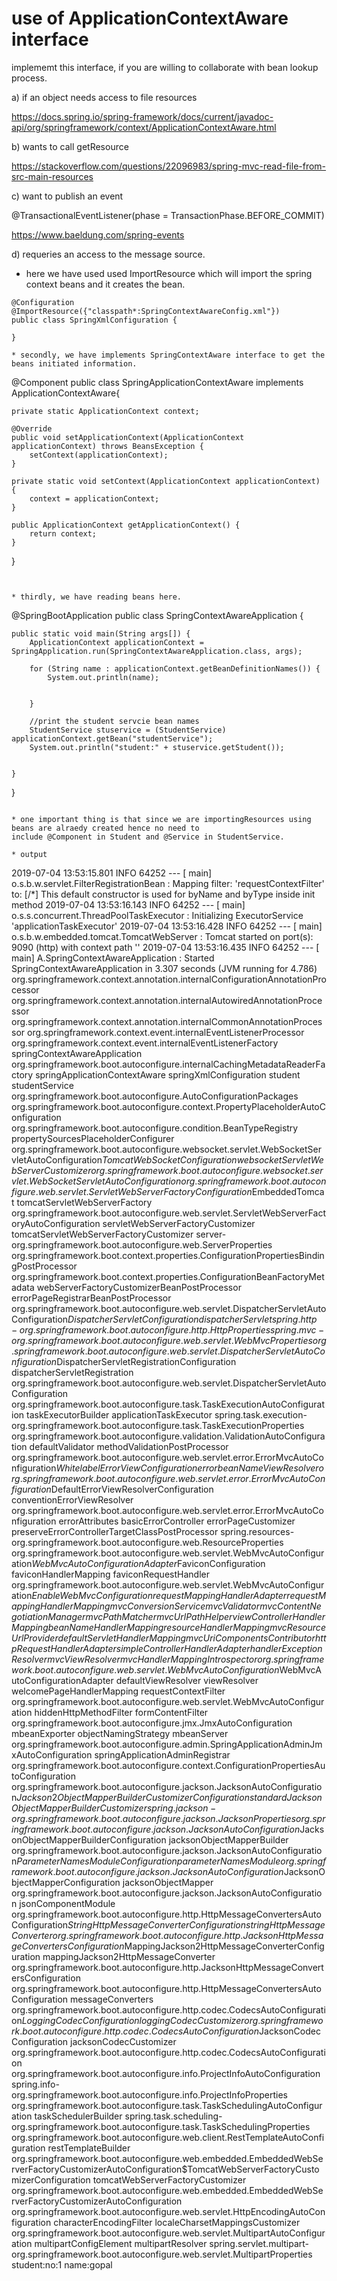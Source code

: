 # use of ApplicationContextAware interface


implememt this interface, if you are willing to collaborate with bean lookup process.



a) if an object needs access to file resources

https://docs.spring.io/spring-framework/docs/current/javadoc-api/org/springframework/context/ApplicationContextAware.html


b) wants to call getResource

https://stackoverflow.com/questions/22096983/spring-mvc-read-file-from-src-main-resources

c) want to publish an event

@TransactionalEventListener(phase = TransactionPhase.BEFORE_COMMIT)


https://www.baeldung.com/spring-events


d) requeries an access to the message source.




* here we have used used ImportResource which will import the spring context beans and it creates the bean. 

```
@Configuration
@ImportResource({"classpath*:SpringContextAwareConfig.xml"})
public class SpringXmlConfiguration {

}

* secondly, we have implements SpringContextAware interface to get the beans initiated information.

```
@Component
public class SpringApplicationContextAware  implements ApplicationContextAware{

	private static ApplicationContext context;
	
	@Override
	public void setApplicationContext(ApplicationContext applicationContext) throws BeansException {
		setContext(applicationContext);
	}

	private static void setContext(ApplicationContext applicationContext) {
		context = applicationContext;
	}
	
	public ApplicationContext getApplicationContext() {
		return context;
	}
}	
  ```
  

* thirdly, we have reading beans here.

```
@SpringBootApplication
public class SpringContextAwareApplication {
		
	public static void main(String args[]) {
		ApplicationContext applicationContext = SpringApplication.run(SpringContextAwareApplication.class, args);

		for (String name : applicationContext.getBeanDefinitionNames()) {
			System.out.println(name);
			
			
		}
		
		//print the student servcie bean names
		StudentService stuservice = (StudentService) applicationContext.getBean("studentService");
		System.out.println("student:" + stuservice.getStudent());


	}
}
```

* one important thing is that since we are importingResources using beans are alraedy created hence no need to 
include @Component in Student and @Service in StudentService.

* output

```
2019-07-04 13:53:15.801  INFO 64252 --- [           main] o.s.b.w.servlet.FilterRegistrationBean   : Mapping filter: 'requestContextFilter' to: [/*]
This default constructor is used for byName and byType
inside init method
2019-07-04 13:53:16.143  INFO 64252 --- [           main] o.s.s.concurrent.ThreadPoolTaskExecutor  : Initializing ExecutorService 'applicationTaskExecutor'
2019-07-04 13:53:16.428  INFO 64252 --- [           main] o.s.b.w.embedded.tomcat.TomcatWebServer  : Tomcat started on port(s): 9090 (http) with context path ''
2019-07-04 13:53:16.435  INFO 64252 --- [           main] A.SpringContextAwareApplication          : Started SpringContextAwareApplication in 3.307 seconds (JVM running for 4.786)
org.springframework.context.annotation.internalConfigurationAnnotationProcessor
org.springframework.context.annotation.internalAutowiredAnnotationProcessor
org.springframework.context.annotation.internalCommonAnnotationProcessor
org.springframework.context.event.internalEventListenerProcessor
org.springframework.context.event.internalEventListenerFactory
springContextAwareApplication
org.springframework.boot.autoconfigure.internalCachingMetadataReaderFactory
springApplicationContextAware
springXmlConfiguration
student
studentService
org.springframework.boot.autoconfigure.AutoConfigurationPackages
org.springframework.boot.autoconfigure.context.PropertyPlaceholderAutoConfiguration
org.springframework.boot.autoconfigure.condition.BeanTypeRegistry
propertySourcesPlaceholderConfigurer
org.springframework.boot.autoconfigure.websocket.servlet.WebSocketServletAutoConfiguration$TomcatWebSocketConfiguration
websocketServletWebServerCustomizer
org.springframework.boot.autoconfigure.websocket.servlet.WebSocketServletAutoConfiguration
org.springframework.boot.autoconfigure.web.servlet.ServletWebServerFactoryConfiguration$EmbeddedTomcat
tomcatServletWebServerFactory
org.springframework.boot.autoconfigure.web.servlet.ServletWebServerFactoryAutoConfiguration
servletWebServerFactoryCustomizer
tomcatServletWebServerFactoryCustomizer
server-org.springframework.boot.autoconfigure.web.ServerProperties
org.springframework.boot.context.properties.ConfigurationPropertiesBindingPostProcessor
org.springframework.boot.context.properties.ConfigurationBeanFactoryMetadata
webServerFactoryCustomizerBeanPostProcessor
errorPageRegistrarBeanPostProcessor
org.springframework.boot.autoconfigure.web.servlet.DispatcherServletAutoConfiguration$DispatcherServletConfiguration
dispatcherServlet
spring.http-org.springframework.boot.autoconfigure.http.HttpProperties
spring.mvc-org.springframework.boot.autoconfigure.web.servlet.WebMvcProperties
org.springframework.boot.autoconfigure.web.servlet.DispatcherServletAutoConfiguration$DispatcherServletRegistrationConfiguration
dispatcherServletRegistration
org.springframework.boot.autoconfigure.web.servlet.DispatcherServletAutoConfiguration
org.springframework.boot.autoconfigure.task.TaskExecutionAutoConfiguration
taskExecutorBuilder
applicationTaskExecutor
spring.task.execution-org.springframework.boot.autoconfigure.task.TaskExecutionProperties
org.springframework.boot.autoconfigure.validation.ValidationAutoConfiguration
defaultValidator
methodValidationPostProcessor
org.springframework.boot.autoconfigure.web.servlet.error.ErrorMvcAutoConfiguration$WhitelabelErrorViewConfiguration
error
beanNameViewResolver
org.springframework.boot.autoconfigure.web.servlet.error.ErrorMvcAutoConfiguration$DefaultErrorViewResolverConfiguration
conventionErrorViewResolver
org.springframework.boot.autoconfigure.web.servlet.error.ErrorMvcAutoConfiguration
errorAttributes
basicErrorController
errorPageCustomizer
preserveErrorControllerTargetClassPostProcessor
spring.resources-org.springframework.boot.autoconfigure.web.ResourceProperties
org.springframework.boot.autoconfigure.web.servlet.WebMvcAutoConfiguration$WebMvcAutoConfigurationAdapter$FaviconConfiguration
faviconHandlerMapping
faviconRequestHandler
org.springframework.boot.autoconfigure.web.servlet.WebMvcAutoConfiguration$EnableWebMvcConfiguration
requestMappingHandlerAdapter
requestMappingHandlerMapping
mvcConversionService
mvcValidator
mvcContentNegotiationManager
mvcPathMatcher
mvcUrlPathHelper
viewControllerHandlerMapping
beanNameHandlerMapping
resourceHandlerMapping
mvcResourceUrlProvider
defaultServletHandlerMapping
mvcUriComponentsContributor
httpRequestHandlerAdapter
simpleControllerHandlerAdapter
handlerExceptionResolver
mvcViewResolver
mvcHandlerMappingIntrospector
org.springframework.boot.autoconfigure.web.servlet.WebMvcAutoConfiguration$WebMvcAutoConfigurationAdapter
defaultViewResolver
viewResolver
welcomePageHandlerMapping
requestContextFilter
org.springframework.boot.autoconfigure.web.servlet.WebMvcAutoConfiguration
hiddenHttpMethodFilter
formContentFilter
org.springframework.boot.autoconfigure.jmx.JmxAutoConfiguration
mbeanExporter
objectNamingStrategy
mbeanServer
org.springframework.boot.autoconfigure.admin.SpringApplicationAdminJmxAutoConfiguration
springApplicationAdminRegistrar
org.springframework.boot.autoconfigure.context.ConfigurationPropertiesAutoConfiguration
org.springframework.boot.autoconfigure.jackson.JacksonAutoConfiguration$Jackson2ObjectMapperBuilderCustomizerConfiguration
standardJacksonObjectMapperBuilderCustomizer
spring.jackson-org.springframework.boot.autoconfigure.jackson.JacksonProperties
org.springframework.boot.autoconfigure.jackson.JacksonAutoConfiguration$JacksonObjectMapperBuilderConfiguration
jacksonObjectMapperBuilder
org.springframework.boot.autoconfigure.jackson.JacksonAutoConfiguration$ParameterNamesModuleConfiguration
parameterNamesModule
org.springframework.boot.autoconfigure.jackson.JacksonAutoConfiguration$JacksonObjectMapperConfiguration
jacksonObjectMapper
org.springframework.boot.autoconfigure.jackson.JacksonAutoConfiguration
jsonComponentModule
org.springframework.boot.autoconfigure.http.HttpMessageConvertersAutoConfiguration$StringHttpMessageConverterConfiguration
stringHttpMessageConverter
org.springframework.boot.autoconfigure.http.JacksonHttpMessageConvertersConfiguration$MappingJackson2HttpMessageConverterConfiguration
mappingJackson2HttpMessageConverter
org.springframework.boot.autoconfigure.http.JacksonHttpMessageConvertersConfiguration
org.springframework.boot.autoconfigure.http.HttpMessageConvertersAutoConfiguration
messageConverters
org.springframework.boot.autoconfigure.http.codec.CodecsAutoConfiguration$LoggingCodecConfiguration
loggingCodecCustomizer
org.springframework.boot.autoconfigure.http.codec.CodecsAutoConfiguration$JacksonCodecConfiguration
jacksonCodecCustomizer
org.springframework.boot.autoconfigure.http.codec.CodecsAutoConfiguration
org.springframework.boot.autoconfigure.info.ProjectInfoAutoConfiguration
spring.info-org.springframework.boot.autoconfigure.info.ProjectInfoProperties
org.springframework.boot.autoconfigure.task.TaskSchedulingAutoConfiguration
taskSchedulerBuilder
spring.task.scheduling-org.springframework.boot.autoconfigure.task.TaskSchedulingProperties
org.springframework.boot.autoconfigure.web.client.RestTemplateAutoConfiguration
restTemplateBuilder
org.springframework.boot.autoconfigure.web.embedded.EmbeddedWebServerFactoryCustomizerAutoConfiguration$TomcatWebServerFactoryCustomizerConfiguration
tomcatWebServerFactoryCustomizer
org.springframework.boot.autoconfigure.web.embedded.EmbeddedWebServerFactoryCustomizerAutoConfiguration
org.springframework.boot.autoconfigure.web.servlet.HttpEncodingAutoConfiguration
characterEncodingFilter
localeCharsetMappingsCustomizer
org.springframework.boot.autoconfigure.web.servlet.MultipartAutoConfiguration
multipartConfigElement
multipartResolver
spring.servlet.multipart-org.springframework.boot.autoconfigure.web.servlet.MultipartProperties
student:no:1 name:gopal
```
